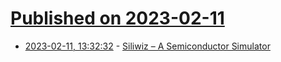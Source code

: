 # [Published on 2023-02-11](index.md)

* [2023-02-11, 13:32:32](https://news.ycombinator.com/item?id=34752173) - [Siliwiz – A Semiconductor Simulator](https://app.siliwiz.com/)

